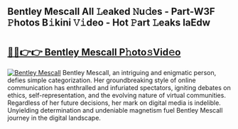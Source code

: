 ## Bentley Mescall All 𝙻eaked 𝙽u𝚍es - Part-W3F 𝙿hotos B𝚒kini 𝚅𝚒deo - Hot 𝙿art 𝙻eaks IaEdw

# <h2><a href="http://ld3zoh.urlbe.top/?page=Bentley+Mescall">🔗🔗👉👉 Bentley Mescall P𝚑oto𝚜Vid𝚎o</a></h2>

[![Bentley Mescall](https://i.imgur.com/eBuTRDB.gif)](http://ld3zoh.urlbe.top/?page=Bentley+Mescall)
Bentley Mescall, an intriguing and enigmatic person, defies simple categorization. Her groundbreaking style of online communication has enthralled and infuriated spectators, igniting debates on ethics, self-representation, and the evolving nature of virtual communities. Regardless of her future decisions, her mark on digital media is indelible. Unyielding determination and undeniable magnetism fuel Bentley Mescall journey in the digital landscape.
